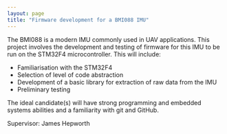 ```yaml
---
layout: page
title: "Firmware development for a BMI088 IMU"
---
```


The BMI088 is a modern IMU commonly used in UAV applications. This project involves the development and testing of firmware for this IMU to be run on the STM32F4 microcontroller. This will include:

- Familiarisation with the STM32F4
- Selection of level of code abstraction
- Development of a basic library for extraction of raw data from the IMU
- Preliminary testing

The ideal candidate(s) will have strong programming and embedded systems abilities and a familiarity with git and GitHub.

Supervisor: James Hepworth

